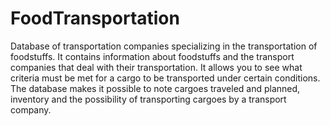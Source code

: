 # FoodTransportation
Database of transportation companies specializing in the transportation of foodstuffs. 
It contains information about foodstuffs and the transport companies that deal with their transportation. 
It allows you to see what criteria must be met for a cargo to be transported under certain conditions.
The database makes it possible to note cargoes traveled and planned, inventory and the possibility of transporting cargoes by a transport company.
